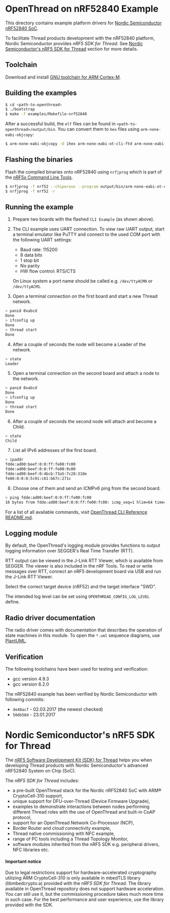# OpenThread on nRF52840 Example

This directory contains example platform drivers for [Nordic Semiconductor nRF52840 SoC][nRF52840].

[nRF52840]: https://www.nordicsemi.com/eng/Products/nRF52840

To facilitate Thread products development with the nRF52840 platform, Nordic Semiconductor provides <i>nRF5 SDK for Thread</i>. See [Nordic Semiconductor's nRF5 SDK for Thread][nRF5-SDK-section] section for more details.

[nRF5-SDK-section]: #nordic-semiconductors-nrf5-sdk-for-thread

## Toolchain

Download and install [GNU toolchain for ARM Cortex-M][gnu-toolchain].

[gnu-toolchain]: https://launchpad.net/gcc-arm-embedded

## Building the examples

```bash
$ cd <path-to-openthread>
$ ./bootstrap
$ make -f examples/Makefile-nrf52840
```

After a successful build, the `elf` files can be found in
`<path-to-openthread>/output/bin`.  You can convert them to `hex`
files using `arm-none-eabi-objcopy`:
```bash
$ arm-none-eabi-objcopy -O ihex arm-none-eabi-ot-cli-ftd arm-none-eabi-ot-cli-ftd.hex
```

## Flashing the binaries

Flash the compiled binaries onto nRF52840 using `nrfjprog` which is
part of the [nRF5x Command Line Tools][nRF5x-Command-Line-Tools].

[nRF5x-Command-Line-Tools]: https://www.nordicsemi.com/eng/Products/nRF52840#Downloads

```bash
$ nrfjprog -f nrf52 --chiperase --program output/bin/arm-none-eabi-ot-cli-ftd.hex
$ nrfjprog -f nrf52 -r
```

## Running the example

1. Prepare two boards with the flashed `CLI Example` (as shown above).
2. The CLI example uses UART connection. To view raw UART output, start a terminal
   emulator like PuTTY and connect to the used COM port with the following UART settings:
    - Baud rate: 115200
    - 8 data bits
    - 1 stop bit
    - No parity
    - HW flow control: RTS/CTS

   On Linux system a port name should be called e.g. `/dev/ttyACM0` or `/dev/ttyACM1`.
3. Open a terminal connection on the first board and start a new Thread network.

 ```bash
 > panid 0xabcd
 Done
 > ifconfig up
 Done
 > thread start
 Done
 ```

4. After a couple of seconds the node will become a Leader of the network.

 ```bash
 > state
 Leader
 ```

5. Open a terminal connection on the second board and attach a node to the network.

 ```bash
 > panid 0xabcd
 Done
 > ifconfig up
 Done
 > thread start
 Done
 ```

6. After a couple of seconds the second node will attach and become a Child.

 ```bash
 > state
 Child
 ```

7. List all IPv6 addresses of the first board.

 ```bash
 > ipaddr
 fdde:ad00:beef:0:0:ff:fe00:fc00
 fdde:ad00:beef:0:0:ff:fe00:9c00
 fdde:ad00:beef:0:4bcb:73a5:7c28:318e
 fe80:0:0:0:5c91:c61:b67c:271c
 ```

8. Choose one of them and send an ICMPv6 ping from the second board.

 ```bash
 > ping fdde:ad00:beef:0:0:ff:fe00:fc00
 16 bytes from fdde:ad00:beef:0:0:ff:fe00:fc00: icmp_seq=1 hlim=64 time=8ms
 ```

For a list of all available commands, visit [OpenThread CLI Reference README.md][CLI].

[CLI]: https://github.com/openthread/openthread/blob/master/src/cli/README.md

## Logging module

By default, the OpenThread's logging module provides functions to output logging
information over SEGGER's Real Time Transfer (RTT).

RTT output can be viewed in the J-Link RTT Viewer, which is available from SEGGER.
The viewer is also included in the nRF Tools. To read or write messages over RTT,
connect an nRF5 development board via USB and run the J-Link RTT Viewer.

Select the correct target device (nRF52) and the target interface "SWD".

The intended log level can be set using `OPENTHREAD_CONFIG_LOG_LEVEL` define.

## Radio driver documentation

The radio driver comes with documentation that describes the operation of state
machines in this module. To open the `*.uml` sequence diagrams, use [PlantUML][PlantUML-url].

[PlantUML-url]: http://plantuml.com/

## Verification

The following toolchains have been used for testing and verification:
  - gcc version 4.9.3
  - gcc version 6.2.0

The nRF52840 example has been verified by Nordic Semiconductor with following commits:
  - `de48acf` - 02.03.2017 (the newest checked)
  - `50db58d` - 23.01.2017

# Nordic Semiconductor's nRF5 SDK for Thread

The [nRF5 Software Development Kit (SDK) for Thread][nRF5-SDK-Thread] helps you when developing Thread products with Nordic Semiconductor's advanced nRF52840 System on Chip (SoC).

The <i>nRF5 SDK for Thread</i> includes:
 - a pre-built OpenThread stack for the Nordic nRF52840 SoC with ARM® CryptoCell-310 support,
 - unique support for DFU-over-Thread (Device Firmware Upgrade),
 - examples to demonstrate interactions between nodes performing different Thread roles with the use of OpenThread and built-in CoAP protocol,
 - support for an OpenThread Network Co-Processor (NCP),
 - Border Router and cloud connectivity example,
 - Thread native commissioning with NFC example,
 - range of PC tools including a Thread Topology Monitor,
 - software modules inherited from the nRF5 SDK e.g. peripheral drivers, NFC libraries etc.

#### Important notice

Due to legal restrictions support for hardware-accelerated cryptography utilizing ARM CryptoCell-310 is only available in mbedTLS library (libmbedcrypto.a) provided with the <i>nRF5 SDK for Thread</i>. The library available in OpenThread repository does not support hardware acceleration. You can still use it, but the commissioning procedure takes much more time in such case. For the best performance and user experience, use the library provided with the SDK.

[nRF5-SDK-Thread]: http://www.nordicsemi.com/eng/Products/nRF5-SDK-for-Thread
